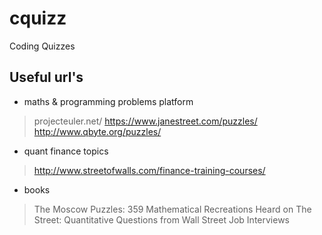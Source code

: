 # cquizz
Coding Quizzes

Useful url's
------------

- maths & programming problems platform
> projecteuler.net/
> https://www.janestreet.com/puzzles/
> http://www.qbyte.org/puzzles/

- quant finance topics
> http://www.streetofwalls.com/finance-training-courses/

- books
> The Moscow Puzzles: 359 Mathematical Recreations
> Heard on The Street: Quantitative Questions from Wall Street Job Interviews


